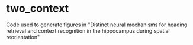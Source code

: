 # two_context
 
Code used to generate figures in "Distinct neural mechanisms for heading retrieval and context recognition in the hippocampus during spatial reorientation"
